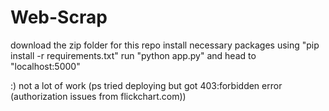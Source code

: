 # Web-Scrap
download the zip folder for this repo
install necessary packages using "pip install -r requirements.txt"
run "python app.py" and head to "localhost:5000"

:) not a lot of work (ps tried deploying but got 403:forbidden error (authorization issues from flickchart.com))
